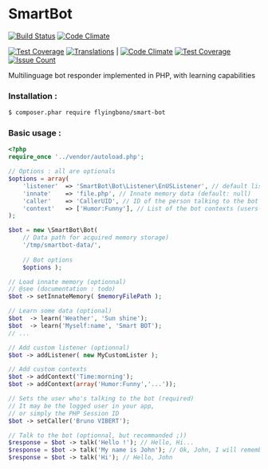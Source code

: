 # SmartBot
[![Build Status](https://img.shields.io/travis/flyingbono/SmartBot/master.svg)](https://travis-ci.org/flyingbono/SmartBot)
[![Code Climate](https://img.shields.io/codeclimate/github/flyingbono/SmartBot.svg)](https://codeclimate.com/github/flyingbono/SmartBot)

[![Test Coverage](https://img.shields.io/codeclimate/coverage/github/flyingbono/SmartBot.svg)](https://codeclimate.com/github/flyingbono/SmartBot/coverage)
[![Translations](https://img.shields.io/badge/translations-1-red.svg)](https://github.com/flyingbono/SmartBot/tree/master/lib/SmartBot/Bot/Listener)
|
[![Code Climate](https://codeclimate.com/github/flyingbono/SmartBot/badges/gpa.svg)](https://codeclimate.com/github/flyingbono/SmartBot)
[![Test Coverage](https://codeclimate.com/github/flyingbono/SmartBot/badges/coverage.svg)](https://codeclimate.com/github/flyingbono/SmartBot/coverage)
[![Issue Count](https://codeclimate.com/github/flyingbono/SmartBot/badges/issue_count.svg)](https://codeclimate.com/github/flyingbono/SmartBot)

Multilinguage bot responder implemented in PHP, with learning capabilities

### Installation :
``` sh
$ composer.phar require flyingbono/smart-bot
```

### Basic usage :

```php
<?php
require_once '../vendor/autoload.php';

// Options : all are optionals
$options = array(
	'listener' 	=> 'SmartBot\Bot\Listener\EnUSListener', // default listener (default: EnUSListener)
	'innate'	=> 'file.php', // Innate memory data (default: null)
	'caller'	=> 'CallerUID', // ID of the person talking to the bot (default: null)
	'context'	=> ['Humor:Funny'], // List of the bot contexts (users-defined)
);

$bot = new \SmartBot\Bot( 
	// Data path for acquired memory storage)
	'/tmp/smartbot-data/', 
	
	// Bot options
	$options );

// Load innate memory (optionnal)
// @see (documentation : todo)
$bot -> setInnateMemory( $memoryFilePath );

// Learn some data (optional)
$bot  -> learn('Weather', 'Sun shine');
$bot  -> learn('Myself:name', 'Smart BOT');
// ...

// Add custom listener (optionnal)
$bot -> addListener( new MyCustomLister );

// Add custom contexts
$bot -> addContext('Time:morning');
$bot -> addContext(array('Humor:Funny','...'));

// Sets the user who's talking to the bot (required)
// It may be the logged user in your app, 
// or simply the PHP Session ID
$bot -> setCaller('Bruno VIBERT');

// Talk to the bot (optionnal, but recommanded ;))
$response = $bot -> talk('Hello !'); // Hello, Hi...
$response = $bot -> talk('My name is John'); // Ok, John, I will remember that !
$response = $bot -> talk('Hi'); // Hello, John
```
